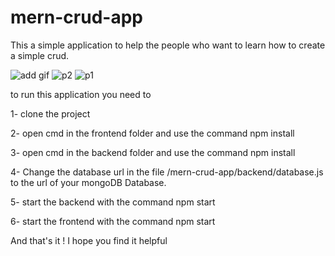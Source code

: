 # mern-crud-app
This a simple application to help the people who want to learn how to create a simple crud.

![add gif](https://user-images.githubusercontent.com/65496901/181809623-a91c408e-c87b-4068-b39a-707635934051.gif)
![p2](https://user-images.githubusercontent.com/65496901/181816738-3fe37386-3756-45a5-961d-0d621da6affb.PNG)
![p1](https://user-images.githubusercontent.com/65496901/181816733-a3217902-c460-4263-89d4-2b7ae85d528e.PNG)


to run this application you need to 

1- clone the project 

2- open cmd in the frontend folder and use the command npm install

3- open cmd in the backend folder and use the command npm install

4- Change the database url in the file /mern-crud-app/backend/database.js to the url of your mongoDB Database.

5- start the backend with the command npm start

6- start the frontend with the command npm start

And that's it ! I hope you find it helpful

